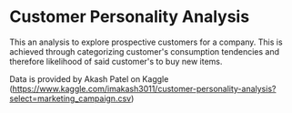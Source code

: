 # Customer Personality Analysis
This an analysis to explore prospective customers for a company. This is achieved through categorizing customer's consumption tendencies and therefore likelihood of said customer's to buy new items.

Data is provided by Akash Patel on Kaggle (https://www.kaggle.com/imakash3011/customer-personality-analysis?select=marketing_campaign.csv)
